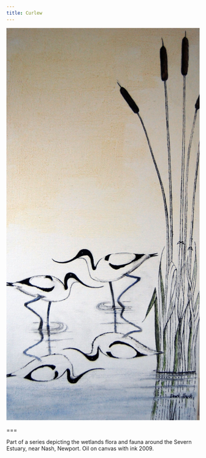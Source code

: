 ```yaml
---
title: Curlew
---
```


![Swans](curlew.jpg)

===

Part of a series depicting the wetlands flora and fauna around the Severn Estuary, near Nash, Newport.  Oil on canvas with ink 2009.
